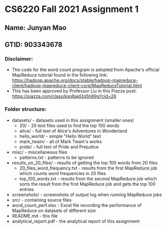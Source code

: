 # CS6220 Fall 2021 Assignment 1

## Name: Junyan Mao
## GTID: 903343678

### Disclaimer:
- The code for the word count program is adopted from Apache's official MapReduce tutorial found in the following link: https://hadoop.apache.org/docs/stable/hadoop-mapreduce-client/hadoop-mapreduce-client-core/MapReduceTutorial.html
- This has been approved by Professor Liu in this Piazza post: https://piazza.com/class/ksp6ajd2q5h69g?cid=26

### Folder structure:
- datasets/ - datasets used in this assignment (smaller ones)
  - 20/ - 20 text files used to find the top 100 words
  - alice/ - full text of Alice's Adventures in Wonderland
  - hello_world/ - simple "Hello World" text
  - mark_twain/ - all of Mark Twain's works
  - pride/ - full text of Pride and Prejudice
- misc/ - miscellaneous files
  - patterns.txt - patterns to be ignored
- results_on_20_files/ - results of getting the top 100 words from 20 files
  - 20_files_word_frequency.txt - results from the first MapReduce job which counts word frequencies in 20 files
  - top_100_words.txt - results from the second MapReduce job which sorts the result from the first MapReduce job and gets the top 100 entries
- screenshots/ - screenshots of output log when running MapReduce jobs
- src/ - containing source files
- word_count_perf.xlsx - Excel file recording the performance of MapReduce on datasets of different size
- README.md - this file
- analytical_report.pdf - the analytical report of this assignment